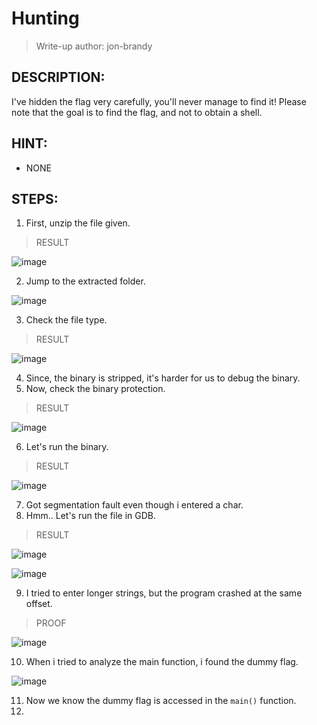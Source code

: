 # Hunting
> Write-up author: jon-brandy
## DESCRIPTION:
I've hidden the flag very carefully, you'll never manage to find it! 
Please note that the goal is to find the flag, and not to obtain a shell.
## HINT:
- NONE
## STEPS:
1. First, unzip the file given.

> RESULT

![image](https://user-images.githubusercontent.com/70703371/207770543-41aad8d6-ba8a-42c0-9945-98ef3da51705.png)


2. Jump to the extracted folder.

![image](https://user-images.githubusercontent.com/70703371/207770678-bb6f3f88-d1cb-473c-b3a0-534a6edbd299.png)


3. Check the file type.

> RESULT

![image](https://user-images.githubusercontent.com/70703371/207770732-66521a26-8a9a-4225-958a-23d728416d17.png)


4. Since, the binary is stripped, it's harder for us to debug the binary.
5. Now, check the binary protection.

> RESULT

![image](https://user-images.githubusercontent.com/70703371/207771226-3271d1ea-91bb-403e-bd9d-5dbcadd9868d.png)


6. Let's run the binary.

> RESULT

![image](https://user-images.githubusercontent.com/70703371/207774738-424fdd40-88fc-4bf1-b61e-d7c6b97a324c.png)


7. Got segmentation fault even though i entered a char.
8. Hmm.. Let's run the file in GDB.

> RESULT


![image](https://user-images.githubusercontent.com/70703371/207774916-f15f8ed6-2720-45b9-9b50-e7f8f897a9f7.png)


![image](https://user-images.githubusercontent.com/70703371/207775532-1572f788-568e-4384-a624-85e311f41a35.png)



9. I tried to enter longer strings, but the program crashed at the same offset.

> PROOF

![image](https://user-images.githubusercontent.com/70703371/207775439-62f5cdc6-f57b-4206-bf97-d68a45121969.png)


10. When i tried to analyze the main function, i found the dummy flag.


![image](https://user-images.githubusercontent.com/70703371/207776126-2d91f200-04f8-4426-88bf-d65669dcb2b5.png)


11. Now we know the dummy flag is accessed in the `main()` function.
12. 

